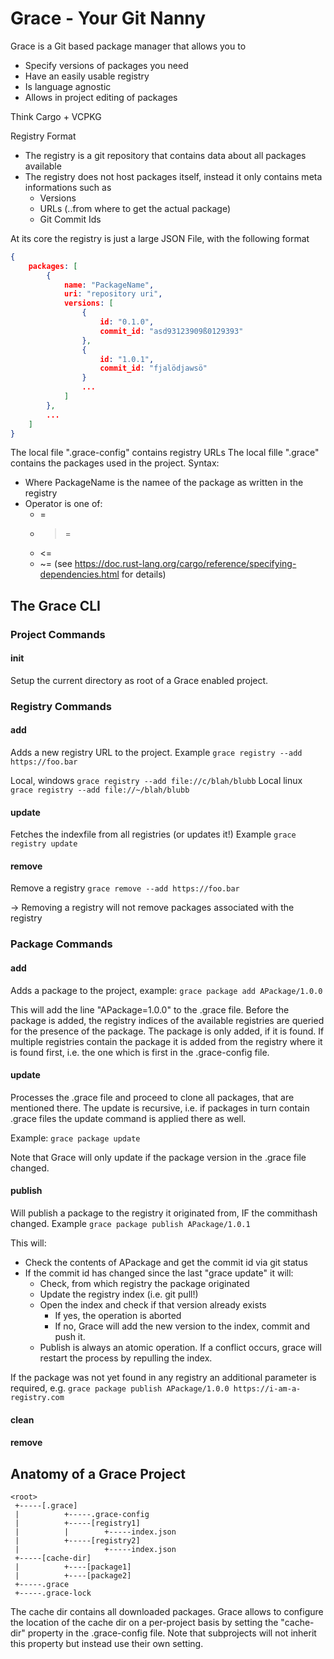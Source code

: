 # Grace - Your Git Nanny

Grace is a Git based package manager that allows you to
* Specify versions of packages you need
* Have an easily usable registry
* Is language agnostic
* Allows in project editing of packages

Think Cargo + VCPKG

Registry Format
* The registry is a git repository that contains data about all packages available
* The registry does not host packages itself, instead it only contains meta informations such as
    * Versions
    * URLs (..from where to get the actual package)
    * Git Commit Ids

At its core the registry is just a large JSON File, with the following format
```json
{
    packages: [
        {
            name: "PackageName",
            uri: "repository uri",
            versions: [
                {
                    id: "0.1.0",
                    commit_id: "asd93123909ß0129393"
                },
                {
                    id: "1.0.1",
                    commit_id: "fjalödjawsö"
                }
                ...
            ]
        },
        ...
    ]
}
```

The local file ".grace-config" contains registry URLs
The local fille ".grace" contains the packages used in the project. Syntax:
<PackageName><Operator><SemVer>

* Where PackageName is the namee of the package as written in the registry
* Operator is one of:
    * =
    * > =
    * <=
    * ~=
    (see https://doc.rust-lang.org/cargo/reference/specifying-dependencies.html for details)  


## The Grace CLI

### Project Commands
#### init
Setup the current directory as root of a Grace enabled project.

### Registry Commands
#### add
Adds a new registry URL to the project. Example
`grace registry --add https://foo.bar` 

Local, windows
`grace registry --add file://c/blah/blubb` 
Local linux
`grace registry --add file://~/blah/blubb` 

#### update
Fetches the indexfile from all registries (or updates it!)
Example
`grace registry update`

#### remove
Remove a registry
`grace remove --add https://foo.bar` 

-> Removing a registry will not remove packages associated with the registry

### Package Commands
#### add
Adds a package to the project, example:
`grace package add APackage/1.0.0`

This will add the line "APackage=1.0.0" to the .grace file. Before the 
package is added, the registry indices of the available registries are
queried for the presence of the package. The package is only added, if
it is found. If multiple registries contain the package it is added 
from the registry where it is found first, i.e. the one which is first
in the .grace-config file.

#### update
Processes the .grace file and proceed to clone all packages, that are
mentioned there. The update is recursive, i.e. if packages in turn
contain .grace files the update command is applied there as well.

Example:
`grace package update`

Note that Grace will only update if the package version in the .grace file
changed.

#### publish
Will publish a package to the registry it originated from, IF the commithash
changed.
Example
`grace package publish APackage/1.0.1`

This will:
* Check the contents of APackage and get the commit id via git status
* If the commit id has changed since the last "grace update" it will:
    * Check, from which registry the package originated
    * Update the registry index (i.e. git pull!)
    * Open the index and check if that version already exists
        * If yes, the operation is aborted
        * If no, Grace will add the new version to the index, commit and push it.
    * Publish is always an atomic operation. If a conflict occurs, grace will restart the
      process by repulling the index.

If the package was not yet found in any registry an additional parameter is required, e.g.
`grace package publish APackage/1.0.0 https://i-am-a-registry.com`

#### clean
#### remove

## Anatomy of a Grace Project

```
<root>
 +-----[.grace]
 |          +-----.grace-config
 |          +-----[registry1]
 |          |        +-----index.json
 |          +-----[registry2]
 |                   +-----index.json
 +-----[cache-dir]
 |          +----[package1]
 |          +----[package2]
 +-----.grace
 +-----.grace-lock
```

The cache dir contains all downloaded packages. Grace allows to configure the location of the cache dir on a per-project basis by setting the "cache-dir" property in the .grace-config file. Note that subprojects will not inherit this property but instead use their own setting.

